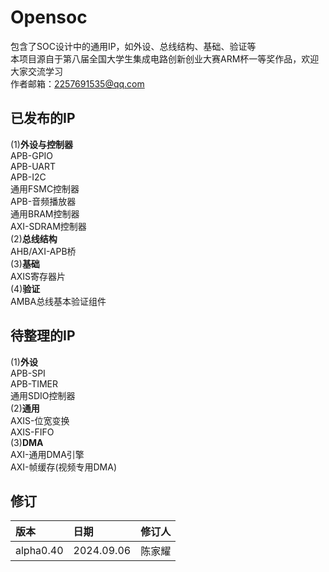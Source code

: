 # Opensoc<br>
包含了SOC设计中的通用IP，如外设、总线结构、基础、验证等<br>
本项目源自于第八届全国大学生集成电路创新创业大赛ARM杯一等奖作品，欢迎大家交流学习<br>
作者邮箱：2257691535@qq.com<br>
## 已发布的IP<br>
(1)__外设与控制器__<br>
APB-GPIO<br>
APB-UART<br>
APB-I2C<br>
通用FSMC控制器<br>
APB-音频播放器<br>
通用BRAM控制器<br>
AXI-SDRAM控制器<br>
(2)__总线结构__<br>
AHB/AXI-APB桥<br>
(3)__基础__<br>
AXIS寄存器片<br>
(4)__验证__<br>
AMBA总线基本验证组件<br>
## 待整理的IP<br>
(1)__外设__<br>
APB-SPI<br>
APB-TIMER<br>
通用SDIO控制器<br>
(2)__通用__<br>
AXIS-位宽变换<br>
AXIS-FIFO<br>
(3)__DMA__<br>
AXI-通用DMA引擎<br>
AXI-帧缓存(视频专用DMA)<br>
## 修订<br>
|版本      | 日期      | 修订人 | 
|:-------- |:----------|:--------|
|alpha0.40  |2024.09.06 |陈家耀  |
